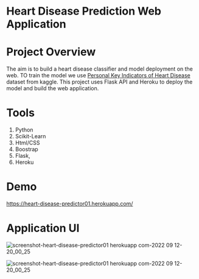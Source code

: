# Heart Disease Prediction Web Application

# Project Overview
The aim is to build a heart disease classifier and model deployment on the web. TO train the model we use [Personal Key Indicators of Heart Disease](https://www.kaggle.com/datasets/kamilpytlak/personal-key-indicators-of-heart-disease?resource=download) dataset from kaggle. This project uses Flask API and Heroku to deploy the model and build the web application.

# Tools
1. Python
2. Scikit-Learn 
3. Html/CSS 
4. Boostrap
5. Flask, 
6. Heroku

# Demo
https://heart-disease-predictor01.herokuapp.com/

# Application UI
![screenshot-heart-disease-predictor01 herokuapp com-2022 09 12-20_00_25](https://user-images.githubusercontent.com/49263226/189678564-9a726bfa-4f3d-4390-bf68-186c5845f00a.png)

![screenshot-heart-disease-predictor01 herokuapp com-2022 09 12-20_00_25](https://user-images.githubusercontent.com/49263226/189678585-8164afa1-96c1-4e40-9b42-b0d1433d560b.png)
